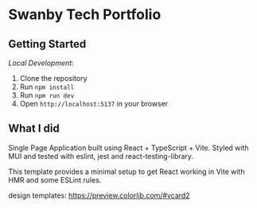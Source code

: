 # Swanby Tech Portfolio

## Getting Started

*Local Development*:

1. Clone the repository
2. Run `npm install`
3. Run `npm run dev`
4. Open `http://localhost:5137` in your browser

## What I did

Single Page Application built using React + TypeScript + Vite. Styled with MUI and tested with eslint, jest and react-testing-library.

This template provides a minimal setup to get React working in Vite with HMR and some ESLint rules.

design templates: <https://preview.colorlib.com/#vcard2>
